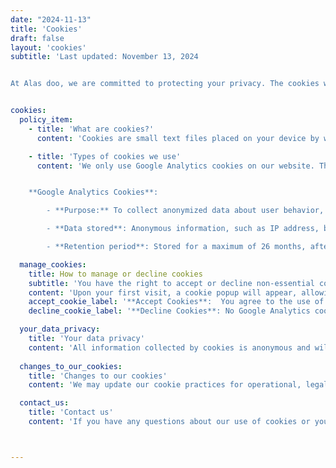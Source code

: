 ```yaml
---
date: "2024-11-13"
title: 'Cookies'
draft: false
layout: 'cookies'
subtitle: 'Last updated: November 13, 2024 


At Alas doo, we are committed to protecting your privacy. The cookies we use do not store any personal information.'


cookies:
  policy_item:
    - title: 'What are cookies?'
      content: 'Cookies are small text files placed on your device by websites you visit. They are widely used to make websites function more efficiently and to provide information to the website owner.'

    - title: 'Types of cookies we use'
      content: 'We only use Google Analytics cookies on our website. These cookies help us understand how visitors interact with our website by collecting information anonymously. The data collected helps us improve the website’s performance and user experience.


    **Google Analytics Cookies**:

        - **Purpose:** To collect anonymized data about user behavior, including the number of visitors, pages visited, traffic sources, and interactions with content.

        - **Data stored**: Anonymous information, such as IP address, browser type, time spent on pages, and site interactions.

        - **Retention period**: Stored for a maximum of 26 months, after which data is automatically deleted.'

  manage_cookies: 
    title: How to manage or decline cookies
    subtitle: 'You have the right to accept or decline non-essential cookies:'
    content: 'Upon your first visit, a cookie popup will appear, allowing you to make your selection. You can adjust your cookie settings anytime by selecting “Cookies” in the footer or through your browser settings, where you can delete or block cookies.'
    accept_cookie_label: '**Accept Cookies**:  You agree to the use of Google Analytics cookies'
    decline_cookie_label: '**Decline Cookies**: No Google Analytics cookies will be placed, and your activity on our website will not be tracked.'

  your_data_privacy: 
    title: 'Your data privacy'
    content: 'All information collected by cookies is anonymous and will not be used to personally identify you. For more information on how we protect your privacy and handle your data, please refer to our [Privacy policy](/privacy-policy).'
  
  changes_to_our_cookies: 
    title: 'Changes to our cookies'
    content: 'We may update our cookie practices for operational, legal, or regulatory reasons. Please check this page periodically for the latest information.'

  contact_us: 
    title: 'Contact us'
    content: 'If you have any questions about our use of cookies or your data privacy, feel free to [contact us](https://www.alasdoo.com/contact/).'



---
```

